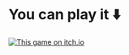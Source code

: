 # You can play it ⬇️
[![This game on itch.io](https://img.itch.zone/aW1nLzg3ODAzODAucG5n/315x250%23c/fQRuFF.png)](https://denshust.itch.io/cocktail-mixer)
